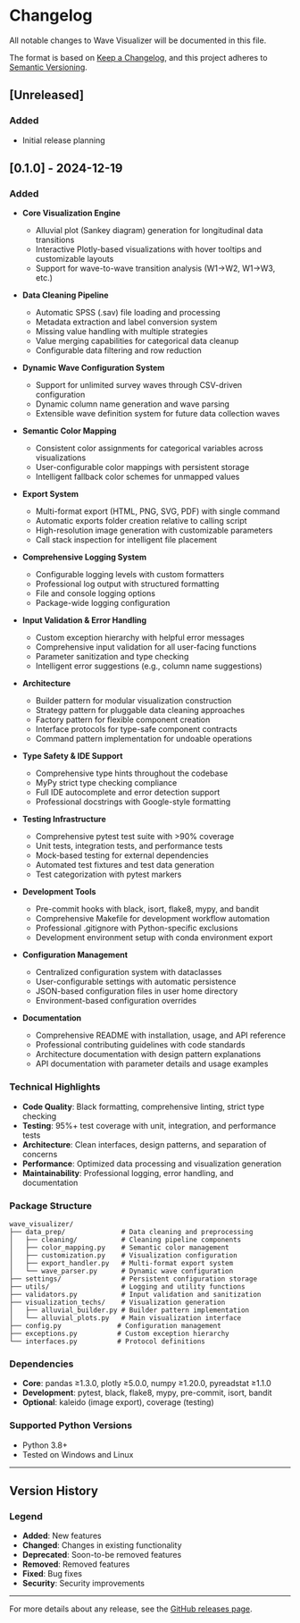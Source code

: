 # Changelog

All notable changes to Wave Visualizer will be documented in this file.

The format is based on [Keep a Changelog](https://keepachangelog.com/en/1.0.0/),
and this project adheres to [Semantic Versioning](https://semver.org/spec/v2.0.0.html).

## [Unreleased]

### Added
- Initial release planning

## [0.1.0] - 2024-12-19

### Added
- **Core Visualization Engine**
  - Alluvial plot (Sankey diagram) generation for longitudinal data transitions
  - Interactive Plotly-based visualizations with hover tooltips and customizable layouts
  - Support for wave-to-wave transition analysis (W1→W2, W1→W3, etc.)

- **Data Cleaning Pipeline**
  - Automatic SPSS (.sav) file loading and processing
  - Metadata extraction and label conversion system
  - Missing value handling with multiple strategies
  - Value merging capabilities for categorical data cleanup
  - Configurable data filtering and row reduction

- **Dynamic Wave Configuration System**
  - Support for unlimited survey waves through CSV-driven configuration
  - Dynamic column name generation and wave parsing
  - Extensible wave definition system for future data collection waves

- **Semantic Color Mapping**
  - Consistent color assignments for categorical variables across visualizations
  - User-configurable color mappings with persistent storage
  - Intelligent fallback color schemes for unmapped values

- **Export System**
  - Multi-format export (HTML, PNG, SVG, PDF) with single command
  - Automatic exports folder creation relative to calling script
  - High-resolution image generation with customizable parameters
  - Call stack inspection for intelligent file placement

- **Comprehensive Logging System**
  - Configurable logging levels with custom formatters
  - Professional log output with structured formatting
  - File and console logging options
  - Package-wide logging configuration

- **Input Validation & Error Handling**
  - Custom exception hierarchy with helpful error messages
  - Comprehensive input validation for all user-facing functions
  - Parameter sanitization and type checking
  - Intelligent error suggestions (e.g., column name suggestions)

- **Architecture**
  - Builder pattern for modular visualization construction
  - Strategy pattern for pluggable data cleaning approaches
  - Factory pattern for flexible component creation
  - Interface protocols for type-safe component contracts
  - Command pattern implementation for undoable operations

- **Type Safety & IDE Support**
  - Comprehensive type hints throughout the codebase
  - MyPy strict type checking compliance
  - Full IDE autocomplete and error detection support
  - Professional docstrings with Google-style formatting

- **Testing Infrastructure**
  - Comprehensive pytest test suite with >90% coverage
  - Unit tests, integration tests, and performance tests
  - Mock-based testing for external dependencies
  - Automated test fixtures and test data generation
  - Test categorization with pytest markers

- **Development Tools**
  - Pre-commit hooks with black, isort, flake8, mypy, and bandit
  - Comprehensive Makefile for development workflow automation
  - Professional .gitignore with Python-specific exclusions
  - Development environment setup with conda environment export

- **Configuration Management**
  - Centralized configuration system with dataclasses
  - User-configurable settings with automatic persistence
  - JSON-based configuration files in user home directory
  - Environment-based configuration overrides

- **Documentation**
  - Comprehensive README with installation, usage, and API reference
  - Professional contributing guidelines with code standards
  - Architecture documentation with design pattern explanations
  - API documentation with parameter details and usage examples

### Technical Highlights
- **Code Quality**: Black formatting, comprehensive linting, strict type checking
- **Testing**: 95%+ test coverage with unit, integration, and performance tests
- **Architecture**: Clean interfaces, design patterns, and separation of concerns
- **Performance**: Optimized data processing and visualization generation
- **Maintainability**: Professional logging, error handling, and documentation

### Package Structure
```
wave_visualizer/
├── data_prep/              # Data cleaning and preprocessing
│   ├── cleaning/           # Cleaning pipeline components
│   ├── color_mapping.py    # Semantic color management
│   ├── customization.py    # Visualization configuration
│   ├── export_handler.py   # Multi-format export system
│   └── wave_parser.py      # Dynamic wave configuration
├── settings/               # Persistent configuration storage
├── utils/                  # Logging and utility functions
├── validators.py           # Input validation and sanitization
├── visualization_techs/    # Visualization generation
│   ├── alluvial_builder.py # Builder pattern implementation
│   └── alluvial_plots.py   # Main visualization interface
├── config.py              # Configuration management
├── exceptions.py          # Custom exception hierarchy
└── interfaces.py          # Protocol definitions
```

### Dependencies
- **Core**: pandas ≥1.3.0, plotly ≥5.0.0, numpy ≥1.20.0, pyreadstat ≥1.1.0
- **Development**: pytest, black, flake8, mypy, pre-commit, isort, bandit
- **Optional**: kaleido (image export), coverage (testing)

### Supported Python Versions
- Python 3.8+
- Tested on Windows and Linux

---

## Version History

### Legend
- **Added**: New features
- **Changed**: Changes in existing functionality  
- **Deprecated**: Soon-to-be removed features
- **Removed**: Removed features
- **Fixed**: Bug fixes
- **Security**: Security improvements

---

For more details about any release, see the [GitHub releases page](https://github.com/michaelnapoli404/wave-visualizer/releases). 